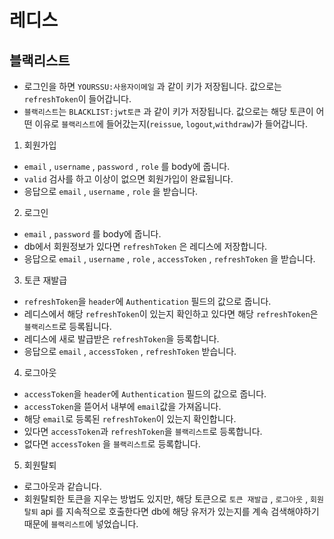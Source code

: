 # 레디스

## 블랙리스트

- 로그인을 하면 `YOURSSU:사용자이메일` 과 같이 키가 저장됩니다. 값으로는 `refreshToken`이 들어갑니다.
- `블랙리스트`는 `BLACKLIST:jwt토큰` 과 같이 키가 저장됩니다. 값으로는 해당 토큰이 어떤 이유로 `블랙리스트`에 들어갔는지(`reissue`, `logout`,`withdraw`)가 들어갑니다.

1. 회원가입

- `email` , `username` , `password` , `role` 를 body에 줍니다.
- `valid` 검사를 하고 이상이 없으면 회원가입이 완료됩니다.
- 응답으로 `email` , `username` , `role` 을 받습니다.

2. 로그인

- `email` , `password` 를 body에 줍니다.
- db에서 회원정보가 있다면 `refreshToken` 은 레디스에 저장합니다.
- 응답으로 `email` , `username` , `role` , `accessToken` , `refreshToken` 을 받습니다.

3. 토큰 재발급

- `refreshToken`을 `header`에 `Authentication` 필드의 값으로 줍니다.
- 레디스에서 해당 `refreshToken`이 있는지 확인하고 있다면 해당 `refreshToken`은 `블랙리스트`로 등록됩니다.
- 레디스에 새로 발급받은 `refreshToken`을 등록합니다.
- 응답으로 `email` , `accessToken` , `refreshToken` 받습니다.

4. 로그아웃

- `accessToken`을 `header`에 `Authentication` 필드의 값으로 줍니다.
- `accessToken`을 뜯어서 내부에 `email`값을 가져옵니다.
- 해당 `email`로 등록된 `refreshToken`이 있는지 확인합니다.
- 있다면 `accessToken`과 `refreshToken`을 `블랙리스트`로 등록합니다.
- 없다면 `accessToken` 을 `블랙리스트`로 등록합니다.

5. 회원탈퇴

- 로그아웃과 같습니다.
- 회원탈퇴한 토큰을 지우는 방법도 있지만, 해당 토큰으로 `토큰 재발급` , `로그아웃` , `회원탈퇴` api 를 지속적으로 호출한다면 db에 해당 유저가 있는지를 계속 검색해야하기 때문에 `블랙리스트`에 넣었습니다.
